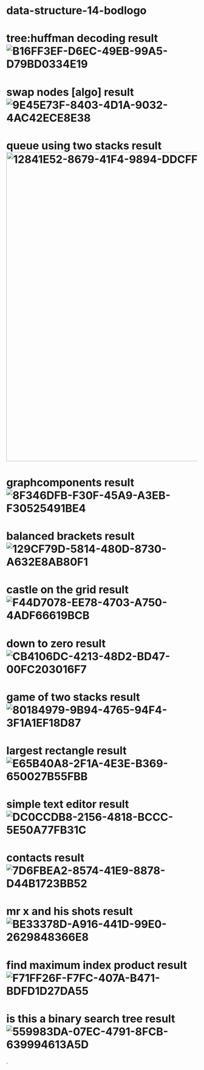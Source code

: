 # data-structure-14-bodlogo
# tree:huffman decoding result ![B16FF3EF-D6EC-49EB-99A5-D79BD0334E19](https://github.com/user-attachments/assets/9337231f-2742-4c2f-8e2b-06e8f69b6e9f)
# swap nodes [algo] result ![9E45E73F-8403-4D1A-9032-4AC42ECE8E38](https://github.com/user-attachments/assets/8f03830d-4edc-4c5f-8c83-d910dddadc58)
# queue using two stacks result <img width="814" alt="12841E52-8679-41F4-9894-DDCFF51BEB33" src="https://github.com/user-attachments/assets/8d79ec12-6401-428b-8a9f-91d0fe90a5a8" />
# graphcomponents result ![8F346DFB-F30F-45A9-A3EB-F30525491BE4](https://github.com/user-attachments/assets/790fe0a2-4310-4e3a-9a13-a82e694d69bf)
# balanced brackets result ![129CF79D-5814-480D-8730-A632E8AB80F1](https://github.com/user-attachments/assets/383a2536-eece-4262-b610-bc60dd912f75)
# castle on the grid result ![F44D7078-EE78-4703-A750-4ADF66619BCB](https://github.com/user-attachments/assets/e3180d15-6ec2-4dad-803b-afd057185423)
# down to zero result ![CB4106DC-4213-48D2-BD47-00FC203016F7](https://github.com/user-attachments/assets/e084b8a6-07f6-4c35-b2a8-45a41a99cfab)
# game of two stacks result ![80184979-9B94-4765-94F4-3F1A1EF18D87](https://github.com/user-attachments/assets/71c694fd-8b79-4510-816e-cc154b8025c0)
# largest rectangle result ![E65B40A8-2F1A-4E3E-B369-650027B55FBB](https://github.com/user-attachments/assets/6f9f24e2-a045-4eeb-821f-0738da6b30d2)
# simple text editor result ![DC0CCDB8-2156-4818-BCCC-5E50A77FB31C](https://github.com/user-attachments/assets/de32d357-09c7-45c5-8a85-c008489bca9a)
# contacts result ![7D6FBEA2-8574-41E9-8878-D44B1723BB52](https://github.com/user-attachments/assets/ebe83b7e-b2c2-4288-be2d-46867c7355c3)
# mr x and his shots result ![BE33378D-A916-441D-99E0-2629848366E8](https://github.com/user-attachments/assets/b2f937ea-5511-4041-8f65-f0a7300ef3e5)
# find maximum index product result ![F71FF26F-F7FC-407A-B471-BDFD1D27DA55](https://github.com/user-attachments/assets/5327272e-6243-4c24-92f7-a967ea0c5f97)
# is this a binary search tree result ![559983DA-07EC-4791-8FCB-639994613A5D](https://github.com/user-attachments/assets/9cdf2e66-1634-42d2-8c8d-7a5e443516a3)
.
